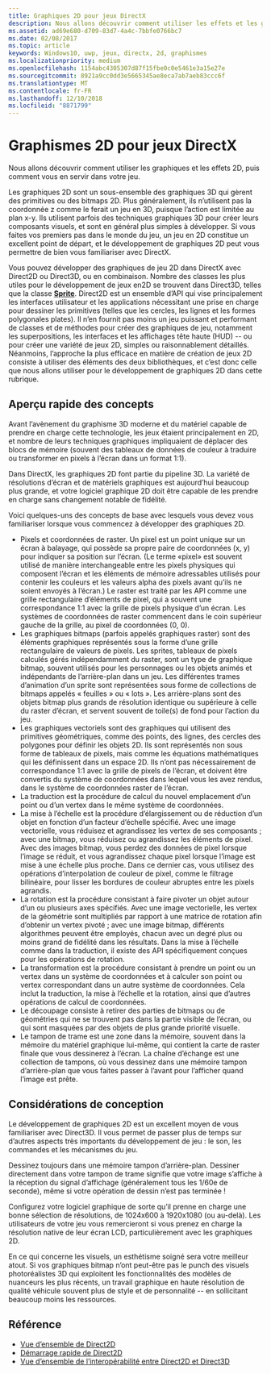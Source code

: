 ```yaml
---
title: Graphiques 2D pour jeux DirectX
description: Nous allons découvrir comment utiliser les effets et les graphismes bitmap 2D, puis comment vous en servir dans votre jeu.
ms.assetid: ad69e680-d709-83d7-4a4c-7bbfe0766bc7
ms.date: 02/08/2017
ms.topic: article
keywords: Windows10, uwp, jeux, directx, 2d, graphismes
ms.localizationpriority: medium
ms.openlocfilehash: 1154abc4305307d87f15fbe0c0e5461e3a15e27e
ms.sourcegitcommit: 8921a9cc0dd3e5665345ae8eca7ab7aeb83ccc6f
ms.translationtype: MT
ms.contentlocale: fr-FR
ms.lasthandoff: 12/10/2018
ms.locfileid: "8871799"
---
```

# <a name="2d-graphics-for-directx-games"></a>Graphismes 2D pour jeux DirectX



Nous allons découvrir comment utiliser les graphiques et les effets 2D, puis comment vous en servir dans votre jeu.

Les graphiques 2D sont un sous-ensemble des graphiques 3D qui gèrent des primitives ou des bitmaps 2D. Plus généralement, ils n’utilisent pas la coordonnée z comme le ferait un jeu en 3D, puisque l’action est limitée au plan x-y. Ils utilisent parfois des techniques graphiques 3D pour créer leurs composants visuels, et sont en général plus simples à développer. Si vous faites vos premiers pas dans le monde du jeu, un jeu en 2D constitue un excellent point de départ, et le développement de graphiques 2D peut vous permettre de bien vous familiariser avec DirectX.

Vous pouvez développer des graphiques de jeu 2D dans DirectX avec Direct2D ou Direct3D, ou en combinaison. Nombre des classes les plus utiles pour le développement de jeux en2D se trouvent dans Direct3D, telles que la classe [**Sprite**](https://msdn.microsoft.com/library/windows/desktop/bb205601). Direct2D est un ensemble d’API qui vise principalement les interfaces utilisateur et les applications nécessitant une prise en charge pour dessiner les primitives (telles que les cercles, les lignes et les formes polygonales plates). Il n’en fournit pas moins un jeu puissant et performant de classes et de méthodes pour créer des graphiques de jeu, notamment les superpositions, les interfaces et les affichages tête haute (HUD) -- ou pour créer une variété de jeux 2D, simples ou raisonnablement détaillés. Néanmoins, l’approche la plus efficace en matière de création de jeux 2D consiste à utiliser des éléments des deux bibliothèques, et c’est donc celle que nous allons utiliser pour le développement de graphiques 2D dans cette rubrique.

## <a name="concepts-at-a-glance"></a>Aperçu rapide des concepts


Avant l’avènement du graphisme 3D moderne et du matériel capable de prendre en charge cette technologie, les jeux étaient principalement en 2D, et nombre de leurs techniques graphiques impliquaient de déplacer des blocs de mémoire (souvent des tableaux de données de couleur à traduire ou transformer en pixels à l’écran dans un format 1:1).

Dans DirectX, les graphiques 2D font partie du pipeline 3D. La variété de résolutions d’écran et de matériels graphiques est aujourd’hui beaucoup plus grande, et votre logiciel graphique 2D doit être capable de les prendre en charge sans changement notable de fidélité.

Voici quelques-uns des concepts de base avec lesquels vous devez vous familiariser lorsque vous commencez à développer des graphiques 2D.

-   Pixels et coordonnées de raster. Un pixel est un point unique sur un écran à balayage, qui possède sa propre paire de coordonnées (x, y) pour indiquer sa position sur l’écran. (Le terme «pixel» est souvent utilisé de manière interchangeable entre les pixels physiques qui composent l’écran et les éléments de mémoire adressables utilisés pour contenir les couleurs et les valeurs alpha des pixels avant qu’ils ne soient envoyés à l’écran.) Le raster est traité par les API comme une grille rectangulaire d’éléments de pixel, qui a souvent une correspondance 1:1 avec la grille de pixels physique d’un écran. Les systèmes de coordonnées de raster commencent dans le coin supérieur gauche de la grille, au pixel de coordonnées (0, 0).
-   Les graphiques bitmaps (parfois appelés graphiques raster) sont des éléments graphiques représentés sous la forme d’une grille rectangulaire de valeurs de pixels. Les sprites, tableaux de pixels calculés gérés indépendamment du raster, sont un type de graphique bitmap, souvent utilisés pour les personnages ou les objets animés et indépendants de l’arrière-plan dans un jeu. Les différentes trames d’animation d’un sprite sont représentées sous forme de collections de bitmaps appelés « feuilles » ou « lots ». Les arrière-plans sont des objets bitmap plus grands de résolution identique ou supérieure à celle du raster d’écran, et servent souvent de toile(s) de fond pour l’action du jeu.
-   Les graphiques vectoriels sont des graphiques qui utilisent des primitives géométriques, comme des points, des lignes, des cercles des polygones pour définir les objets 2D. Ils sont représentés non sous forme de tableaux de pixels, mais comme les équations mathématiques qui les définissent dans un espace 2D. Ils n’ont pas nécessairement de correspondance 1:1 avec la grille de pixels de l’écran, et doivent être convertis du système de coordonnées dans lequel vous les avez rendus, dans le système de coordonnées raster de l’écran.
-   La traduction est la procédure de calcul du nouvel emplacement d’un point ou d’un vertex dans le même système de coordonnées.
-   La mise à l’échelle est la procédure d’élargissement ou de réduction d’un objet en fonction d’un facteur d’échelle spécifié. Avec une image vectorielle, vous réduisez et agrandissez les vertex de ses composants ; avec une bitmap, vous réduisez ou agrandissez les éléments de pixel. Avec des images bitmap, vous perdez des données de pixel lorsque l’image se réduit, et vous agrandissez chaque pixel lorsque l’image est mise à une échelle plus proche. Dans ce dernier cas, vous utilisez des opérations d’interpolation de couleur de pixel, comme le filtrage bilinéaire, pour lisser les bordures de couleur abruptes entre les pixels agrandis.
-   La rotation est la procédure consistant à faire pivoter un objet autour d’un ou plusieurs axes spécifiés. Avec une image vectorielle, les vertex de la géométrie sont multipliés par rapport à une matrice de rotation afin d’obtenir un vertex pivoté ; avec une image bitmap, différents algorithmes peuvent être employés, chacun avec un degré plus ou moins grand de fidélité dans les résultats. Dans la mise à l’échelle comme dans la traduction, il existe des API spécifiquement conçues pour les opérations de rotation.
-   La transformation est la procédure consistant à prendre un point ou un vertex dans un système de coordonnées et à calculer son point ou vertex correspondant dans un autre système de coordonnées. Cela inclut la traduction, la mise à l’échelle et la rotation, ainsi que d’autres opérations de calcul de coordonnées.
-   Le découpage consiste à retirer des parties de bitmaps ou de géométries qui ne se trouvent pas dans la partie visible de l’écran, ou qui sont masquées par des objets de plus grande priorité visuelle.
-   Le tampon de trame est une zone dans la mémoire, souvent dans la mémoire du matériel graphique lui-même, qui contient la carte de raster finale que vous dessinerez à l’écran. La chaîne d’échange est une collection de tampons, où vous dessinez dans une mémoire tampon d’arrière-plan que vous faites passer à l’avant pour l’afficher quand l’image est prête.

## <a name="design-considerations"></a>Considérations de conception


Le développement de graphiques 2D est un excellent moyen de vous familiariser avec Direct3D. Il vous permet de passer plus de temps sur d’autres aspects très importants du développement de jeu : le son, les commandes et les mécanismes du jeu.

Dessinez toujours dans une mémoire tampon d’arrière-plan. Dessiner directement dans votre tampon de trame signifie que votre image s’affiche à la réception du signal d’affichage (généralement tous les 1/60e de seconde), même si votre opération de dessin n’est pas terminée !

Configurez votre logiciel graphique de sorte qu’il prenne en charge une bonne sélection de résolutions, de 1024x600 à 1920x1080 (ou au-delà). Les utilisateurs de votre jeu vous remercieront si vous prenez en charge la résolution native de leur écran LCD, particulièrement avec les graphiques 2D.

En ce qui concerne les visuels, un esthétisme soigné sera votre meilleur atout. Si vos graphiques bitmap n’ont peut-être pas le punch des visuels photoréalistes 3D qui exploitent les fonctionnalités des modèles de nuanceurs les plus récents, un travail graphique en haute résolution de qualité véhicule souvent plus de style et de personnalité -- en sollicitant beaucoup moins les ressources.

## <a name="reference"></a>Référence


-   [Vue d’ensemble de Direct2D](https://msdn.microsoft.com/library/windows/desktop/dd370987)
-   [Démarrage rapide de Direct2D](https://msdn.microsoft.com/library/windows/desktop/dd535473)
-   [Vue d’ensemble de l’interopérabilité entre Direct2D et Direct3D](https://msdn.microsoft.com/library/windows/desktop/dd370966)
